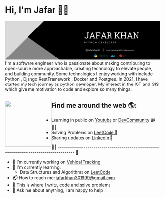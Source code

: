 # Hi, I'm Jafar 👋🏾 


<img src="https://github.com/zafarkhan-30/zafarkhan-30/blob/main/1697361853358.jpeg" alt="banner that says Monica Powell - software engineer, content creator and community organizer alongside a cartoon illustration of Monica">
I'm a software engineer who is passionate about making contributing to open-source more approachable, creating technology to elevate people, and building community. Some technologies I enjoy working with include Python , Django RestFramework , Docker and Postgres. In 2021, I have started my tech journey as python developer.  My interest in the IOT and GIS which give me motivation to code and explore so many things.

## Find me around the web 🌎: <a href="https://github.com/zafarkhan-30"><img align="left" width="150" height="150" src="![MuaKissGIF](https://github.com/user-attachments/assets/70b68bf3-79e4-44a1-a5f1-6f209906b0a3)"></a>
- Learning in public on <a href="https://www.youtube.com/watch?v=dGAgxozNWFE">Youtube</a> or <a href="https://dev.to/pragativerma18/django-caching-101-understanding-the-basics-and-beyond-49p">DevCommunity</a> 📹 ✍🏾
- Solving Problems on <a href="https://leetcode.com/u/zafarkhan-30/"> LeetCode </a> 🏓
- Sharing updates on <a href="www.linkedin.com/in/jafarkhan0">LinkedIn</a> 💼


✍🏾 -------------------------------------------------------------------------------------- 💼

- 🔭 I’m currently working on <a href="https://github.com/zafarkhan-30/Vehical_Tracking_backend">Vehical Tracking </a>
- 🌱 I'm currently learning:
  - Data Structures and Algorithms on [LeetCode](https://leetcode.com/u/zafarkhan-30/)
- 📬 How to reach me: [jafarkhan301999@gmail.com](mailto:jafarkhan301999@gmail.com)
- 💪 This is where I write, code and solve problems
- 💬 Ask me about anything, I am happy to help




